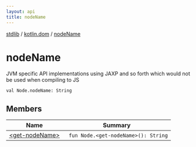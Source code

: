 ```yaml
---
layout: api
title: nodeName
---
```

[stdlib](../../index.html) / [kotlin.dom](../index.html) / [nodeName](index.html)

# nodeName
JVM specific API implementations using JAXP and so forth which would not be used when compiling to JS
```
val Node.nodeName: String
```
## Members
| Name | Summary |
|------|---------|
|[&lt;get-nodeName&gt;](_get-nodeName_.html)|&nbsp;&nbsp;`fun Node.<get-nodeName>(): String`<br>|
